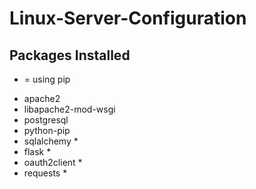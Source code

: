 # Linux-Server-Configuration


## Packages Installed

* = using pip

- apache2
- libapache2-mod-wsgi
- postgresql
- python-pip
- sqlalchemy *
- flask *
- oauth2client *
- requests *
